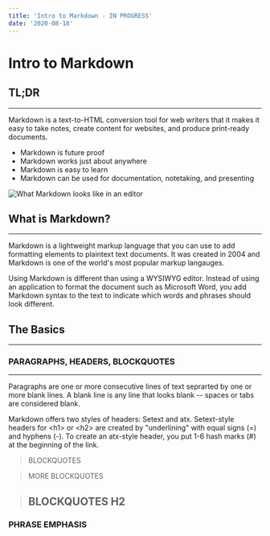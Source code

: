 ```yaml
---
title: 'Intro to Markdown - IN PROGRESS'
date: '2020-08-18'
---
```

# Intro to Markdown 

## TL;DR
***
Markdown is a text-to-HTML conversion tool for web writers that it makes it easy to take notes, create content for websites, and produce print-ready documents.
* Markdown is future proof
* Markdown works just about anywhere
* Markdown is easy to learn
* Markdown can be used for documentation, notetaking, and presenting

![What Markdown looks like in an editor](/images/atom.png "What Markdown Looks Like")

## What is Markdown?
***
Markdown is a lightweight markup language that you can use to add formatting elements to plaintext text documents. It was created in 2004 and Markdown is one of the world's most popular markup langauges.

Using Markdown is different than using a WYSIWYG editor. Instead of using an application to format the document such as Microsoft Word, you add Markdown syntax to the text to indicate which words and phrases should look different.  

## The Basics
***          

### PARAGRAPHS, HEADERS, BLOCKQUOTES
***
Paragraphs are one or more consecutive lines of text seprarted by one or more blank lines. A blank line is any line that looks blank -- spaces or tabs are considered blank.

Markdown offers two styles of headers: Setext and atx. Setext-style headers for &lt;h1&gt; or &lt;h2&gt; are created by "underlining" with equal signs (=) and hyphens (-). To create an atx-style header, you put 1-6 hash marks (#) at the beginning of the link.  

> BLOCKQUOTES

> MORE BLOCKQUOTES

> ## BLOCKQUOTES H2

### PHRASE EMPHASIS